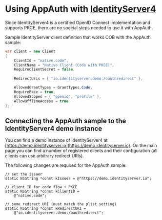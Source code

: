 # Using AppAuth with [IdentityServer4](https://github.com/IdentityServer/IdentityServer4)

Since IdentityServer4 is a certified OpenID Connect implementation and supports PKCE, there are no special steps needed to use it with AppAuth.

Sample IdentityServer client definition that works OOB with the AppAuth sample:

```csharp
var client = new Client
{
    ClientId = "native.code",
    ClientName = "Native Client (Code with PKCE)",
    RequireClientSecret = false,
    
    RedirectUris = { "io.identityserver.demo:/oauthredirect" },

    AllowedGrantTypes = GrantTypes.Code,
    RequirePkce = true,
    AllowedScopes = { "openid", "profile" },
    AllowOfflineAccess = true
};
```

## Connecting the AppAuth sample to the IdentityServer4 demo instance

You can find a demo instance of IdentityServer4 at [https://demo.identityserver.io](https://demo.identityserver.io). 
On the main page you can find a number of registered clients and their configuration (all clients can use arbitrary redirect URIs).

The following changes are required for the AppAuth sample:

```
// set the issuer
static NSString *const kIssuer = @"https://demo.identityserver.io";

// client ID for code flow + PKCE
static NSString *const kClientID =
    @"native.code";

// some redirect URI (must match the plist setting)
static NSString *const kRedirectURI =
    @"io.identityserver.demo:/oauthredirect";
```
